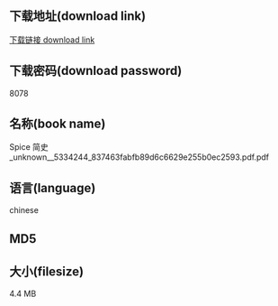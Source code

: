 ## 下载地址(download link)
[下载链接 download link](https://tutu365.netlify.app/?s=Spice+%E7%AE%80%E5%8F%B2_unknown__5334244_837463fabfb89d6c6629e255b0ec2593.pdf)

## 下载密码(download password)
8078

## 名称(book name)
Spice 简史_unknown__5334244_837463fabfb89d6c6629e255b0ec2593.pdf.pdf

## 语言(language)
chinese

## MD5


## 大小(filesize)
4.4 MB
